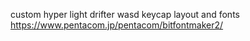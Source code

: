 custom hyper light drifter wasd keycap layout and fonts
https://www.pentacom.jp/pentacom/bitfontmaker2/  
